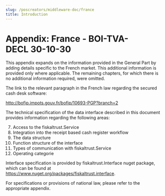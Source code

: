 ```yaml
---
slug: /poscreators/middleware-doc/france
title: Introduction
---
```


# Appendix: France - BOI-TVA-DECL 30-10-30

This appendix expands on the information provided in the General Part by adding details specific to the French market. This additional information is provided only where applicable. The remaining chapters, for which there is no additional information required, were omitted.

The link to the relevant paragraph in the French law regarding the secured cash desk software:

<http://bofip.impots.gouv.fr/bofip/10693-PGP?branch=2>


The technical specification of the data interface described in this document provides information regarding the following areas:

7.  Access to the fiskaltrust.Service
8.  Integration into the receipt based cash register workflow
9.  The data structure
10. Function structure of the interface
11. Types of communication with fiskaltrust.Service 
12. Operating categorie

Interface specification is provided by fiskaltrust.Interface nuget package, which can be found at https://www.nuget.org/packages/fiskaltrust.interface.

For specifications or provisions of national law, please refer to the appropriate appendix.
